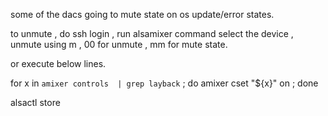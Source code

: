 some of the dacs going to mute state  on os update/error states.

to unmute , do ssh login , run alsamixer command select the device , unmute using m , 00 for unmute , mm for mute state.


or execute below lines.

for x in `amixer controls  | grep layback` ; do amixer cset "${x}" on ; done

alsactl store


  
